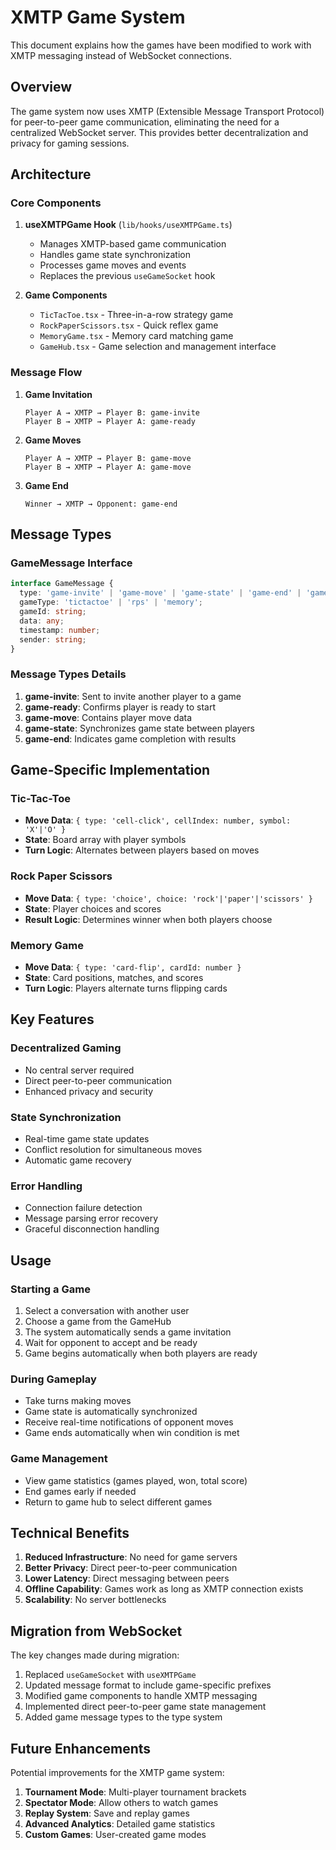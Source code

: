 # XMTP Game System

This document explains how the games have been modified to work with XMTP messaging instead of WebSocket connections.

## Overview

The game system now uses XMTP (Extensible Message Transport Protocol) for peer-to-peer game communication, eliminating the need for a centralized WebSocket server. This provides better decentralization and privacy for gaming sessions.

## Architecture

### Core Components

1. **useXMTPGame Hook** (`lib/hooks/useXMTPGame.ts`)
   - Manages XMTP-based game communication
   - Handles game state synchronization
   - Processes game moves and events
   - Replaces the previous `useGameSocket` hook

2. **Game Components**
   - `TicTacToe.tsx` - Three-in-a-row strategy game
   - `RockPaperScissors.tsx` - Quick reflex game
   - `MemoryGame.tsx` - Memory card matching game
   - `GameHub.tsx` - Game selection and management interface

### Message Flow

1. **Game Invitation**
   ```
   Player A → XMTP → Player B: game-invite
   Player B → XMTP → Player A: game-ready
   ```

2. **Game Moves**
   ```
   Player A → XMTP → Player B: game-move
   Player B → XMTP → Player A: game-move
   ```

3. **Game End**
   ```
   Winner → XMTP → Opponent: game-end
   ```

## Message Types

### GameMessage Interface
```typescript
interface GameMessage {
  type: 'game-invite' | 'game-move' | 'game-state' | 'game-end' | 'game-ready';
  gameType: 'tictactoe' | 'rps' | 'memory';
  gameId: string;
  data: any;
  timestamp: number;
  sender: string;
}
```

### Message Types Details

1. **game-invite**: Sent to invite another player to a game
2. **game-ready**: Confirms player is ready to start
3. **game-move**: Contains player move data
4. **game-state**: Synchronizes game state between players
5. **game-end**: Indicates game completion with results

## Game-Specific Implementation

### Tic-Tac-Toe
- **Move Data**: `{ type: 'cell-click', cellIndex: number, symbol: 'X'|'O' }`
- **State**: Board array with player symbols
- **Turn Logic**: Alternates between players based on moves

### Rock Paper Scissors
- **Move Data**: `{ type: 'choice', choice: 'rock'|'paper'|'scissors' }`
- **State**: Player choices and scores
- **Result Logic**: Determines winner when both players choose

### Memory Game
- **Move Data**: `{ type: 'card-flip', cardId: number }`
- **State**: Card positions, matches, and scores
- **Turn Logic**: Players alternate turns flipping cards

## Key Features

### Decentralized Gaming
- No central server required
- Direct peer-to-peer communication
- Enhanced privacy and security

### State Synchronization
- Real-time game state updates
- Conflict resolution for simultaneous moves
- Automatic game recovery

### Error Handling
- Connection failure detection
- Message parsing error recovery
- Graceful disconnection handling

## Usage

### Starting a Game

1. Select a conversation with another user
2. Choose a game from the GameHub
3. The system automatically sends a game invitation
4. Wait for opponent to accept and be ready
5. Game begins automatically when both players are ready

### During Gameplay

- Take turns making moves
- Game state is automatically synchronized
- Receive real-time notifications of opponent moves
- Game ends automatically when win condition is met

### Game Management

- View game statistics (games played, won, total score)
- End games early if needed
- Return to game hub to select different games

## Technical Benefits

1. **Reduced Infrastructure**: No need for game servers
2. **Better Privacy**: Direct peer-to-peer communication
3. **Lower Latency**: Direct messaging between peers
4. **Offline Capability**: Games work as long as XMTP connection exists
5. **Scalability**: No server bottlenecks

## Migration from WebSocket

The key changes made during migration:

1. Replaced `useGameSocket` with `useXMTPGame`
2. Updated message format to include game-specific prefixes
3. Modified game components to handle XMTP messaging
4. Implemented direct peer-to-peer game state management
5. Added game message types to the type system

## Future Enhancements

Potential improvements for the XMTP game system:

1. **Tournament Mode**: Multi-player tournament brackets
2. **Spectator Mode**: Allow others to watch games
3. **Replay System**: Save and replay games
4. **Advanced Analytics**: Detailed game statistics
5. **Custom Games**: User-created game modes
